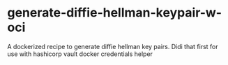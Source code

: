 # generate-diffie-hellman-keypair-w-oci
A dockerized recipe to generate diffie hellman key pairs. Didi that first for use with hashicorp vault docker credentials helper
